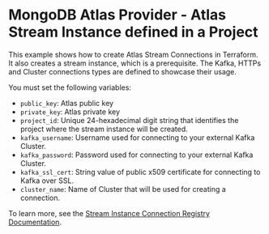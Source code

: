 # MongoDB Atlas Provider - Atlas Stream Instance defined in a Project

This example shows how to create Atlas Stream Connections in Terraform. It also creates a stream instance, which is a prerequisite. The Kafka, HTTPs and Cluster connections types are defined to showcase their usage.

You must set the following variables:

- `public_key`: Atlas public key
- `private_key`: Atlas  private key
- `project_id`: Unique 24-hexadecimal digit string that identifies the project where the stream instance will be created.
- `kafka_username`: Username used for connecting to your external Kafka Cluster. 
- `kafka_password`: Password used for connecting to your external Kafka Cluster.
- `kafka_ssl_cert`: String value of public x509 certificate for connecting to Kafka over SSL.
- `cluster_name`: Name of Cluster that will be used for creating a connection.

To learn more, see the [Stream Instance Connection Registry Documentation](https://www.mongodb.com/docs/atlas/atlas-sp/manage-processing-instance/#view-connections-in-the-connection-registry).